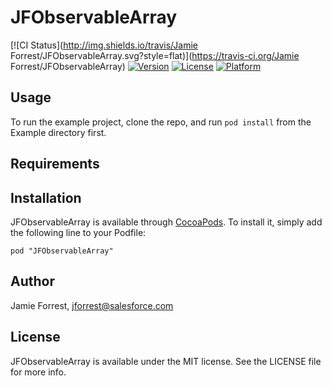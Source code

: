 # JFObservableArray

[![CI Status](http://img.shields.io/travis/Jamie Forrest/JFObservableArray.svg?style=flat)](https://travis-ci.org/Jamie Forrest/JFObservableArray)
[![Version](https://img.shields.io/cocoapods/v/JFObservableArray.svg?style=flat)](http://cocoadocs.org/docsets/JFObservableArray)
[![License](https://img.shields.io/cocoapods/l/JFObservableArray.svg?style=flat)](http://cocoadocs.org/docsets/JFObservableArray)
[![Platform](https://img.shields.io/cocoapods/p/JFObservableArray.svg?style=flat)](http://cocoadocs.org/docsets/JFObservableArray)

## Usage

To run the example project, clone the repo, and run `pod install` from the Example directory first.

## Requirements

## Installation

JFObservableArray is available through [CocoaPods](http://cocoapods.org). To install
it, simply add the following line to your Podfile:

    pod "JFObservableArray"

## Author

Jamie Forrest, jforrest@salesforce.com

## License

JFObservableArray is available under the MIT license. See the LICENSE file for more info.

